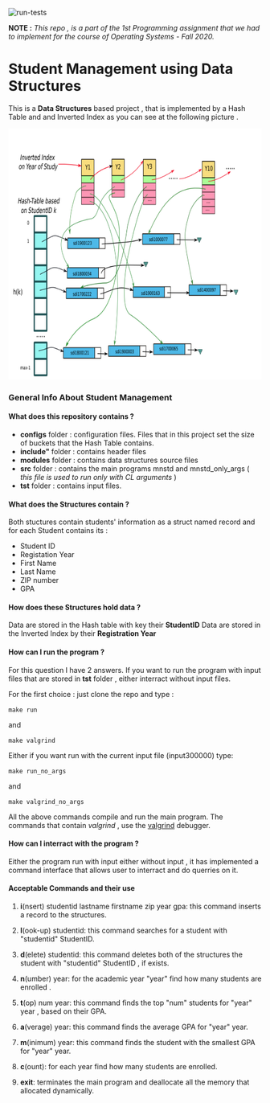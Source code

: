 ![run-tests](../../workflows/run-tests/badge.svg)


**NOTE :** *This repo , is a part of the 1st Programming assignment that we had to implement for the course of Operating Systems - Fall 2020.*


<p align="center"> 
 <h1>Student Management using Data Structures </h1> 
</p> 

This is a **Data Structures** based project , that is implemented by a Hash Table and and Inverted Index as you can see at the following picture .

<p align="center"> 
 <img width="800" height="500" src="images/structures.png">
</p>


### General Info About **Student Management** 


#### What does this repository contains ?
* **configs** folder : configuration files. Files that in this project set the size of buckets that the Hash Table contains.
* **include"** folder : contains header files 
* **modules** folder : contains data structures source files
* **src** folder : contains the main programs mnstd and mnstd_only_args ( *this file is used to run only with CL arguments* )
* **tst** folder : contains input files.

#### What does the Structures contain ?
Both stuctures contain students' information as a struct named record and for each Student contains its :
* Student ID
* Registation Year
* First Name
* Last Name
* ZIP number 
* GPA


#### How does these Structures hold data ?
Data are stored in the Hash table with key their **StudentID**
Data are stored in the Inverted Index by their **Registration Year**

#### How can I run the program ? 
For this question I have 2 answers.
If you want to run the program with input files that are stored in **tst** folder , either interract without input files.

For the first choice : just clone the repo and type :
``` 
make run
```
 and 
 
``` 
make valgrind
```
 Either if you want run with the current input file (input300000) type:
```
make run_no_args 
```
and 
```
make valgrind_no_args
```
All the above commands compile and run the main program.
The commands that contain *valgrind* , use the [valgrind](https://valgrind.org/) debugger.

#### How can I interract with the program ?
Either the program run with input either without input , it has implemented a command interface that allows user to interract and do querries on it.

#### Acceptable Commands and their use

 1. **i**(nsert) studentid lastname firstname zip year gpa: this command inserts a record to the structures.

2. **l**(ook-up) studentid: this command searches for a student with "studentid" StudentID.

3. **d**(elete) studentid: this command deletes both of the structures the student with "studentid" StudentID , if exists.

4. **n**(umber) year: for the academic year "year" find how many students are enrolled .

5. **t**(op) num year: this command finds the top "num" students for "year" year , based on their GPA.

6. **a**(verage) year: this command finds the average GPA for "year" year.

7. **m**(inimum) year: this command finds the student with the smallest GPA for "year" year.

8. **c**(ount): for each year find how many students are enrolled.

9. **exit**: terminates the main program and deallocate all the memory that allocated dynamically.



